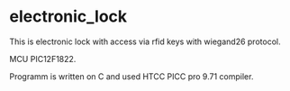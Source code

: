 # electronic_lock

This is electronic lock with access via rfid keys with wiegand26 protocol.    

MCU PIC12F1822.   

Programm is written on C and used HTCC PICC pro 9.71 compiler.    